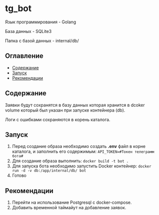 # tg_bot

Язык программирования - Golang

База данных - SQLite3

Папка с базой данных - internal/db/

## Оглавление

* [Содержание](#Содержание)
* [Запуск](#Запуск)
* [Рекомендации](#Рекомендации)

## Содержание

Заявки будут сохранятся в базу данных которая хранится в dcoker volume который был указан при запуске контейнера (db).

Логи с ошибками сохраняются в корень каталога.

## Запуск

1. Перед создание образа необходимо создать **.env** файл в корне каталога, и заполнить его содержимым:  `API_TOKEN=#Токен телеграмм бота#`
2. Для создание образа выполнить: `docker build -t bot .`
3. Для запуска бота необходимо запустить Docker контейнер:                                                                        `docker run -d -v db:/app/internal/db/ bot`
4. Готово

## Рекомендации

1. Перейти на использование Postgresql с docker-compose.
2. Добавить временной таймайут на добавление заявок.

